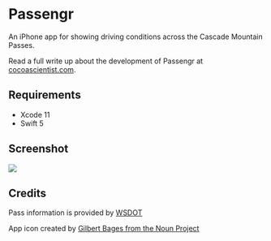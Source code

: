 # Passengr

An iPhone app for showing driving conditions across the Cascade Mountain Passes.

Read a full write up about the development of Passengr at [cocoascientist.com](http://www.cocoascientist.com/passengr-driving-info-cascades.html).

## Requirements

* Xcode 11
* Swift 5

## Screenshot

![](http://i.imgur.com/xvmiBCo.gif)

## Credits

Pass information is provided by [WSDOT](http://www.wsdot.wa.gov/)

App icon created by [Gilbert Bages from the Noun Project](https://thenounproject.com/search/?q=mountain+range&i=215990)